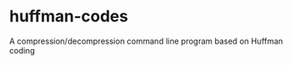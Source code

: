 huffman-codes
=============

A compression/decompression command line program based on Huffman coding
